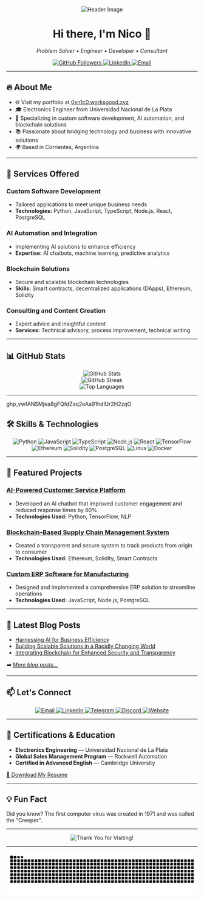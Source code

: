 <!-- Header Image -->
<p align="center">
  <img src="https://capsule-render.vercel.app/api?type=rect&color=gradient&height=200&section=header&text=Engineering%20Innovative%20Solutions%20for%20a%20Digital%20World&fontSize=30&fontAlignY=50&fontColor=ffffff" alt="Header Image">
</p>

<h1 align="center">Hi there, I'm Nico 👋</h1>

<p align="center">
  <em>Problem Solver • Engineer • Developer • Consultant</em>
</p>

<p align="center">
  <a href="https://github.com/nicoware-dev">
    <img src="https://img.shields.io/github/followers/nicoware-dev?label=Follow&style=social" alt="GitHub Followers">
  </a>
  <a href="https://www.linkedin.com/in/nicolasdominici/">
    <img src="https://img.shields.io/badge/-Nicolas%20Dominici-blue?style=social&logo=Linkedin&logoColor=blue" alt="LinkedIn">
  </a>
  <a href="mailto:nicolasdominici@outlook.com">
    <img src="https://img.shields.io/badge/Email-D14836?style=social&logo=Gmail&logoColor=red" alt="Email">
  </a>
</p>

---

## 🔥 About Me

- 🌐 Visit my portfolio at [0xn1c0.worksgood.xyz](https://0xn1c0.worksgood.xyz/)
- 🎓 Electronics Engineer from Universidad Nacional de La Plata
- 💼 Specializing in custom software development, AI automation, and blockchain solutions
- 📚 Passionate about bridging technology and business with innovative solutions
- 🌍 Based in Corrientes, Argentina

---

## 🚀 Services Offered

### **Custom Software Development**

- Tailored applications to meet unique business needs
- **Technologies:** Python, JavaScript, TypeScript, Node.js, React, PostgreSQL

### **AI Automation and Integration**

- Implementing AI solutions to enhance efficiency
- **Expertise:** AI chatbots, machine learning, predictive analytics

### **Blockchain Solutions**

- Secure and scalable blockchain technologies
- **Skills:** Smart contracts, decentralized applications (DApps), Ethereum, Solidity

### **Consulting and Content Creation**

- Expert advice and insightful content
- **Services:** Technical advisory, process improvement, technical writing

---

## 📊 GitHub Stats

<p align="center">
  <img src="https://github-readme-stats.vercel.app/api?username=nicoware-dev&show_icons=true&theme=tokyonight" alt="GitHub Stats">
  <br>
  <img src="https://github-readme-streak-stats.herokuapp.com/?user=nicoware-dev&theme=tokyonight&token=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" alt="GitHub Streak">
  <br>
  <img src="https://github-readme-stats.vercel.app/api/top-langs/?username=nicoware-dev&layout=compact&theme=tokyonight" alt="Top Languages">
</p>

---
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

## 🛠️ Skills & Technologies

<p align="center">
  <!-- Programming Languages -->
  <img src="https://img.shields.io/badge/Python-3776AB?style=for-the-badge&logo=python&logoColor=white" alt="Python">
  <img src="https://img.shields.io/badge/JavaScript-F7DF1E?style=for-the-badge&logo=javascript&logoColor=black" alt="JavaScript">
  <img src="https://img.shields.io/badge/TypeScript-007ACC?style=for-the-badge&logo=typescript&logoColor=white" alt="TypeScript">
  <!-- Frameworks and Libraries -->
  <img src="https://img.shields.io/badge/Node.js-339933?style=for-the-badge&logo=nodedotjs&logoColor=white" alt="Node.js">
  <img src="https://img.shields.io/badge/React-20232A?style=for-the-badge&logo=react&logoColor=61DAFB" alt="React">
  <!-- AI and Machine Learning -->
  <img src="https://img.shields.io/badge/TensorFlow-FF6F00?style=for-the-badge&logo=tensorflow&logoColor=white" alt="TensorFlow">
  <!-- Blockchain -->
  <img src="https://img.shields.io/badge/Ethereum-3C3C3D?style=for-the-badge&logo=ethereum&logoColor=white" alt="Ethereum">
  <img src="https://img.shields.io/badge/Solidity-363636?style=for-the-badge&logo=solidity&logoColor=white" alt="Solidity">
  <!-- Databases -->
  <img src="https://img.shields.io/badge/PostgreSQL-316192?style=for-the-badge&logo=postgresql&logoColor=white" alt="PostgreSQL">
  <!-- Others -->
  <img src="https://img.shields.io/badge/Linux-FCC624?style=for-the-badge&logo=linux&logoColor=black" alt="Linux">
  <img src="https://img.shields.io/badge/Docker-2496ED?style=for-the-badge&logo=docker&logoColor=white" alt="Docker">
</p>

---

## 🌟 Featured Projects

### [AI-Powered Customer Service Platform](https://www.notion.so/Copy-13b448dd6c4c80839490e5052dcd9f66?pvs=21)

- Developed an AI chatbot that improved customer engagement and reduced response times by 60%
- **Technologies Used:** Python, TensorFlow, NLP

### [Blockchain-Based Supply Chain Management System](https://www.notion.so/Copy-13b448dd6c4c80839490e5052dcd9f66?pvs=21)

- Created a transparent and secure system to track products from origin to consumer
- **Technologies Used:** Ethereum, Solidity, Smart Contracts

### [Custom ERP Software for Manufacturing](https://www.notion.so/Copy-13b448dd6c4c80839490e5052dcd9f66?pvs=21)

- Designed and implemented a comprehensive ERP solution to streamline operations
- **Technologies Used:** JavaScript, Node.js, PostgreSQL

---

## 📝 Latest Blog Posts

<!-- BLOG-POST-LIST:START -->
- [Harnessing AI for Business Efficiency](https://www.notion.so/Copy-13b448dd6c4c80839490e5052dcd9f66?pvs=21)
- [Building Scalable Solutions in a Rapidly Changing World](https://www.notion.so/Copy-13b448dd6c4c80839490e5052dcd9f66?pvs=21)
- [Integrating Blockchain for Enhanced Security and Transparency](https://www.notion.so/Copy-13b448dd6c4c80839490e5052dcd9f66?pvs=21)
<!-- BLOG-POST-LIST:END -->

*➡️ [More blog posts...](https://0xn1c0.worksgood.xyz/blog)*

---

## 📫 Let's Connect

<p align="center">
  <a href="mailto:nicolasdominici@outlook.com">
    <img src="https://img.shields.io/badge/Email-D14836?style=for-the-badge&logo=Gmail&logoColor=white" alt="Email">
  </a>
  <a href="https://www.linkedin.com/in/nicolasdominici/">
    <img src="https://img.shields.io/badge/LinkedIn-0A66C2?style=for-the-badge&logo=LinkedIn&logoColor=white" alt="LinkedIn">
  </a>
  <a href="https://t.me/n1c0_dev">
    <img src="https://img.shields.io/badge/Telegram-2CA5E0?style=for-the-badge&logo=telegram&logoColor=white" alt="Telegram">
  </a>
  <a href="https://discordapp.com/users/0xn1c0">
    <img src="https://img.shields.io/badge/Discord-7289DA?style=for-the-badge&logo=discord&logoColor=white" alt="Discord">
  </a>
  <a href="https://0xn1c0.worksgood.xyz/">
    <img src="https://img.shields.io/badge/Website-4285F4?style=for-the-badge&logo=google-chrome&logoColor=white" alt="Website">
  </a>
</p>

---

## 📜 Certifications & Education

- **Electronics Engineering** — Universidad Nacional de La Plata
- **Global Sales Management Program** — Rockwell Automation
- **Certified in Advanced English** — Cambridge University

[📄 Download My Resume](https://www.notion.so/Copy-13b448dd6c4c80839490e5052dcd9f66?pvs=21)

---

## 💡 Fun Fact

Did you know? The first computer virus was created in 1971 and was called the "Creeper".

---

<!-- Footer Banner -->
<p align="center">
  <img src="https://capsule-render.vercel.app/api?type=waving&color=auto&height=100&section=footer&text=Thank+You+for+Visiting!&fontSize=20&fontColor=ffffff" alt="Thank You for Visiting!">
</p>

---

<!-- Animated Snake -->
<p align="center">
  <img src="https://raw.githubusercontent.com/nicoware-dev/nicoware-dev/output/github-contribution-grid-snake.svg" alt="Contribution Snake">
</p>

